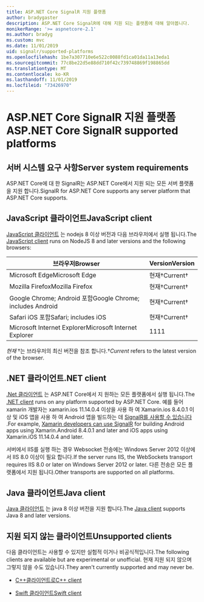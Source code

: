 ```yaml
---
title: ASP.NET Core SignalR 지원 플랫폼
author: bradygaster
description: ASP.NET Core SignalR에 대해 지원 되는 플랫폼에 대해 알아봅니다.
monikerRange: '>= aspnetcore-2.1'
ms.author: bradyg
ms.custom: mvc
ms.date: 11/01/2019
uid: signalr/supported-platforms
ms.openlocfilehash: 1be7a307710e6e522c0088fd1ca01da11a13eda1
ms.sourcegitcommit: 77c8be22d5e88dd710f42c739748869f198865dd
ms.translationtype: MT
ms.contentlocale: ko-KR
ms.lasthandoff: 11/01/2019
ms.locfileid: "73426970"
---
```

# <a name="aspnet-core-signalr-supported-platforms"></a><span data-ttu-id="4650a-103">ASP.NET Core SignalR 지원 플랫폼</span><span class="sxs-lookup"><span data-stu-id="4650a-103">ASP.NET Core SignalR supported platforms</span></span>

## <a name="server-system-requirements"></a><span data-ttu-id="4650a-104">서버 시스템 요구 사항</span><span class="sxs-lookup"><span data-stu-id="4650a-104">Server system requirements</span></span>

<span data-ttu-id="4650a-105">ASP.NET Core에 대 한 SignalR는 ASP.NET Core에서 지원 되는 모든 서버 플랫폼을 지원 합니다.</span><span class="sxs-lookup"><span data-stu-id="4650a-105">SignalR for ASP.NET Core supports any server platform that ASP.NET Core supports.</span></span>

## <a name="javascript-client"></a><span data-ttu-id="4650a-106">JavaScript 클라이언트</span><span class="sxs-lookup"><span data-stu-id="4650a-106">JavaScript client</span></span>

<span data-ttu-id="4650a-107">[JavaScript 클라이언트](https://www.npmjs.com/package/@aspnet/signalr) 는 nodejs 8 이상 버전과 다음 브라우저에서 실행 됩니다.</span><span class="sxs-lookup"><span data-stu-id="4650a-107">The [JavaScript client](https://www.npmjs.com/package/@aspnet/signalr) runs on NodeJS 8 and later versions and the following browsers:</span></span>

| <span data-ttu-id="4650a-108">브라우저</span><span class="sxs-lookup"><span data-stu-id="4650a-108">Browser</span></span>                         | <span data-ttu-id="4650a-109">Version</span><span class="sxs-lookup"><span data-stu-id="4650a-109">Version</span></span>         |
| ------------------------------- | --------------- |
| <span data-ttu-id="4650a-110">Microsoft Edge</span><span class="sxs-lookup"><span data-stu-id="4650a-110">Microsoft Edge</span></span>                  | <span data-ttu-id="4650a-111">현재&dagger;</span><span class="sxs-lookup"><span data-stu-id="4650a-111">Current&dagger;</span></span> |
| <span data-ttu-id="4650a-112">Mozilla Firefox</span><span class="sxs-lookup"><span data-stu-id="4650a-112">Mozilla Firefox</span></span>                 | <span data-ttu-id="4650a-113">현재&dagger;</span><span class="sxs-lookup"><span data-stu-id="4650a-113">Current&dagger;</span></span> |
| <span data-ttu-id="4650a-114">Google Chrome; Android 포함</span><span class="sxs-lookup"><span data-stu-id="4650a-114">Google Chrome; includes Android</span></span> | <span data-ttu-id="4650a-115">현재&dagger;</span><span class="sxs-lookup"><span data-stu-id="4650a-115">Current&dagger;</span></span> |
| <span data-ttu-id="4650a-116">Safari iOS 포함</span><span class="sxs-lookup"><span data-stu-id="4650a-116">Safari; includes iOS</span></span>            | <span data-ttu-id="4650a-117">현재&dagger;</span><span class="sxs-lookup"><span data-stu-id="4650a-117">Current&dagger;</span></span> |
| <span data-ttu-id="4650a-118">Microsoft Internet Explorer</span><span class="sxs-lookup"><span data-stu-id="4650a-118">Microsoft Internet Explorer</span></span>     | <span data-ttu-id="4650a-119">11</span><span class="sxs-lookup"><span data-stu-id="4650a-119">11</span></span>              |

<span data-ttu-id="4650a-120">*현재* &dagger;는 브라우저의 최신 버전을 참조 합니다.</span><span class="sxs-lookup"><span data-stu-id="4650a-120">&dagger;*Current* refers to the latest version of the browser.</span></span>

## <a name="net-client"></a><span data-ttu-id="4650a-121">.NET 클라이언트</span><span class="sxs-lookup"><span data-stu-id="4650a-121">.NET client</span></span>

<span data-ttu-id="4650a-122">[.Net 클라이언트](https://www.nuget.org/packages/Microsoft.AspNetCore.SignalR/) 는 ASP.NET Core에서 지 원하는 모든 플랫폼에서 실행 됩니다.</span><span class="sxs-lookup"><span data-stu-id="4650a-122">The [.NET client](https://www.nuget.org/packages/Microsoft.AspNetCore.SignalR/) runs on any platform supported by ASP.NET Core.</span></span> <span data-ttu-id="4650a-123">예를 들어 xamarin 개발자는 xamarin.ios 11.14.0.4 이상을 사용 하 여 Xamarin.ios 8.4.0.1 이상 및 iOS 앱을 사용 하 여 Android 앱을 빌드하는 데 [SignalR를 사용할 수 있습니다](https://github.com/aspnet/Announcements/issues/305) .</span><span class="sxs-lookup"><span data-stu-id="4650a-123">For example, [Xamarin developers can use SignalR](https://github.com/aspnet/Announcements/issues/305) for building Android apps using Xamarin.Android 8.4.0.1 and later and iOS apps using Xamarin.iOS 11.14.0.4 and later.</span></span>

<span data-ttu-id="4650a-124">서버에서 IIS를 실행 하는 경우 Websocket 전송에는 Windows Server 2012 이상에서 IIS 8.0 이상이 필요 합니다.</span><span class="sxs-lookup"><span data-stu-id="4650a-124">If the server runs IIS, the WebSockets transport requires IIS 8.0 or later on Windows Server 2012 or later.</span></span> <span data-ttu-id="4650a-125">다른 전송은 모든 플랫폼에서 지원 됩니다.</span><span class="sxs-lookup"><span data-stu-id="4650a-125">Other transports are supported on all platforms.</span></span>

## <a name="java-client"></a><span data-ttu-id="4650a-126">Java 클라이언트</span><span class="sxs-lookup"><span data-stu-id="4650a-126">Java client</span></span>

<span data-ttu-id="4650a-127">[Java 클라이언트](https://search.maven.org/artifact/com.microsoft.aspnet/signalr) 는 java 8 이상 버전을 지원 합니다.</span><span class="sxs-lookup"><span data-stu-id="4650a-127">The [Java client](https://search.maven.org/artifact/com.microsoft.aspnet/signalr) supports Java 8 and later versions.</span></span>

## <a name="unsupported-clients"></a><span data-ttu-id="4650a-128">지원 되지 않는 클라이언트</span><span class="sxs-lookup"><span data-stu-id="4650a-128">Unsupported clients</span></span>

<span data-ttu-id="4650a-129">다음 클라이언트는 사용할 수 있지만 실험적 이거나 비공식적입니다.</span><span class="sxs-lookup"><span data-stu-id="4650a-129">The following clients are available but are experimental or unofficial.</span></span> <span data-ttu-id="4650a-130">현재 지원 되지 않으며 그렇지 않을 수도 있습니다.</span><span class="sxs-lookup"><span data-stu-id="4650a-130">They aren't currently supported and may never be.</span></span>

* [<span data-ttu-id="4650a-131">C++클라이언트로</span><span class="sxs-lookup"><span data-stu-id="4650a-131">C++ client</span></span>](https://github.com/aspnet/SignalR/tree/master/clients/cpp)

* [<span data-ttu-id="4650a-132">Swift 클라이언트</span><span class="sxs-lookup"><span data-stu-id="4650a-132">Swift client</span></span>](https://github.com/moozzyk/SignalR-Client-Swift)
